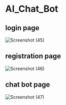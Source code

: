 # AI_Chat_Bot

## login page
![Screenshot (45)](https://github.com/shuvo881/AI_Chat_Bot/assets/68312838/2610b306-68c7-4088-bc2b-8e440c77756a)

## registration page
![Screenshot (46)](https://github.com/shuvo881/AI_Chat_Bot/assets/68312838/3c8bc01b-1b0b-4903-ac05-be5b88f6dd57)

## chat bot page
![Screenshot (47)](https://github.com/shuvo881/AI_Chat_Bot/assets/68312838/0ce1cc92-b86d-46fd-9eca-c8ef2f33a709)
